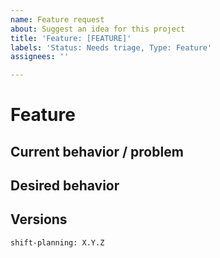 ```yaml
---
name: Feature request
about: Suggest an idea for this project
title: 'Feature: [FEATURE]'
labels: 'Status: Needs triage, Type: Feature'
assignees: ''

---
```


# Feature

## Current behavior / problem
<!-- Is your feature request related to a problem? Please describe -->


## Desired behavior
<!-- Describe the solution you'd like. A clear and concise description of what you want to happen. -->


## Versions
<!-- Add versions -->
```
shift-planning: X.Y.Z
```
